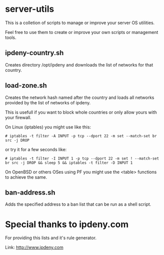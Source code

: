 # server-utils

This is a colletion of scripts to manage or improve your server OS utilities.

Feel free to use them to create or improve your own scripts or management tools.

## ipdeny-country.sh

Creates directory /opt/ipdeny and downloads the list of networks for that country.

## load-zone.sh

Creates the network hash named after the country and loads all networks provided by the
list of networks of ipdeny.

This is usefull if you want to block whole countries or only allow yours with your firewall.

On Linux (iptables) you might use like this:

```
# iptables -t filter -A INPUT -p tcp --dport 22 -m set --match-set br src -j DROP
```

or try it for a few seconds like:
```
# iptables -t filter -I INPUT 1 -p tcp --dport 22 -m set ! --match-set br src -j DROP && sleep 5 && iptables -t filter -D INPUT 1
```

On OpenBSD or others OSes using PF you might use the \<table\> functions to achieve the same.

## ban-address.sh

Adds the specified address to a ban list that can be run as a shell script.


# Special thanks to ipdeny.com

For providing this lists and it's rule generator.

Link:
http://www.ipdeny.com
